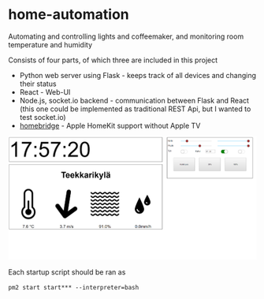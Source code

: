 # home-automation
Automating and controlling lights and coffeemaker, and monitoring room temperature and humidity

Consists of four parts, of which three are included in this project
* Python web server using Flask - keeps track of all devices and changing their status
* React - Web-UI
* Node.js, socket.io backend - communication between Flask and React (this one could be implemented as traditional REST Api, but I wanted to test socket.io)
* [homebridge](https://github.com/nfarina/homebridge) - Apple HomeKit support without Apple TV

![reactui](screenshot_react-interface.png?raw=true "Screenshot of web interface")

Each startup script should be ran as 
```
pm2 start start*** --interpreter=bash
```
